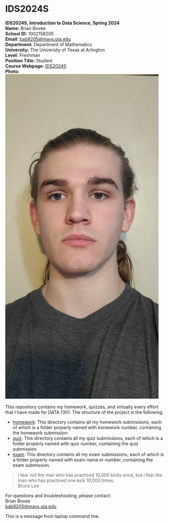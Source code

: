 # IDS2024S

**IDS2024S, Introduction to Data Science, Spring 2024**  
**Name:** Brian Bovee  
**School ID:** 1002158205  
**Email:** bab8205@mavs.uta.edu  
**Department:** Department of Mathematics  
**University:** The University of Texas at Arlington  
**Level:** Freshman  
**Position Title:** Student  
**Course Webpage:** [IDS2024S](www.cdslab.org/IDS2024S)  
**Photo:**   
![A photo of Brian](BrianBovee.jpg)  

This repository contains my homework, quizzes, and virtually every effort that I have made for DATA 1301. The structure of the project is the following:

+ [homework](./hw): This directory contains all my homework submissions, each of which is a folder properly named with homework number, containing the homework submission.  
+ [quiz](./quiz): This directory contains all my quiz submissions, each of which is a folder properly named with quiz number, containing the quiz submission.  
+ [exam](./exam): This directory contains all my exam submissions, each of which is a folder properly named with exam name or number, containing the exam submission.  
 
> I fear not the man who has practiced 10,000 kicks once, but I fear the man who has practiced one kick 10,000 times.  
> Bruce Lee  


For questions and troubleshooting, please contact:   
Brian Bovee  
bab8205@mavs.uta.edu

This is a message from laptop command line.
